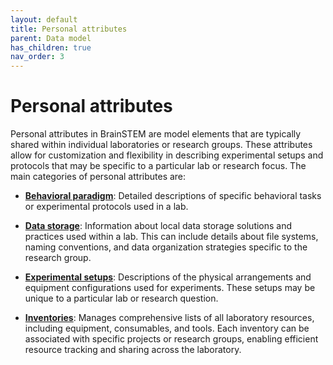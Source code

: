 ```yaml
---
layout: default
title: Personal attributes
parent: Data model
has_children: true
nav_order: 3
---
```


# Personal attributes

Personal attributes in BrainSTEM are model elements that are typically shared within individual laboratories or research groups. These attributes allow for customization and flexibility in describing experimental setups and protocols that may be specific to a particular lab or research focus. The main categories of personal attributes are:

- [**Behavioral paradigm**]({{site.baseurl}}/datamodel/personal_attributes/behavioral_paradigm): Detailed descriptions of specific behavioral tasks or experimental protocols used in a lab.

- [**Data storage**]({{site.baseurl}}/datamodel/personal_attributes/data_storage): Information about local data storage solutions and practices used within a lab. This can include details about file systems, naming conventions, and data organization strategies specific to the research group.

- [**Experimental setups**]({{site.baseurl}}/datamodel/personal_attributes/experiment_setups): Descriptions of the physical arrangements and equipment configurations used for experiments. These setups may be unique to a particular lab or research question.

- [**Inventories**]({{site.baseurl}}/datamodel/personal_attributes/inventories): Manages comprehensive lists of all laboratory resources, including equipment, consumables, and tools. Each inventory can be associated with specific projects or research groups, enabling efficient resource tracking and sharing across the laboratory.